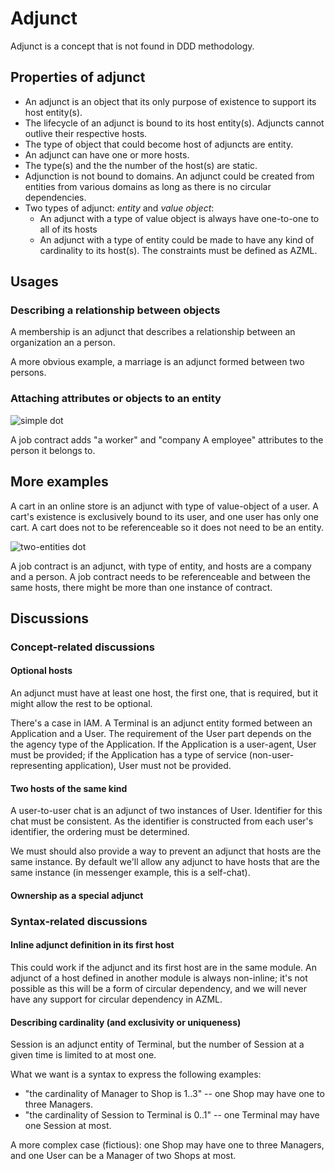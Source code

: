 # Adjunct

Adjunct is a concept that is not found in DDD methodology.

## Properties of adjunct

* An adjunct is an object that its only purpose of existence to support
  its host entity(s).
* The lifecycle of an adjunct is bound to its host entity(s).
  Adjuncts cannot outlive their respective hosts.
* The type of object that could become host of adjuncts are entity.
* An adjunct can have one or more hosts.
* The type(s) and the the number of the host(s) are static.
* Adjunction is not bound to domains. An adjunct could be created from
  entities from various domains as long as there is no circular dependencies.
* Two types of adjunct: _entity_ and _value object_:
  - An adjunct with a type of value object is always have one-to-one to
    all of its hosts
  - An adjunct with a type of entity could be made to have any kind of
    cardinality to its host(s). The constraints must be defined as AZML.
  
## Usages

### Describing a relationship between objects

A membership is an adjunct that describes a relationship between an
organization an a person.

A more obvious example, a marriage is an adjunct formed between two persons.

### Attaching attributes or objects to an entity

![simple dot](https://user-images.githubusercontent.com/77626/118584955-2ce9f280-b7c2-11eb-8aff-0ee6f14089e5.png)

A job contract adds "a worker" and "company A employee" attributes to
the person it belongs to.

## More examples

A cart in an online store is an adjunct with type of value-object of a user. A cart's
existence is exclusively bound to its user, and one user has only one cart. A cart
does not to be referenceable so it does not need to be an entity.

![two-entities dot](https://user-images.githubusercontent.com/77626/118584866-01ff9e80-b7c2-11eb-9d5e-1e11e6beb5df.png)

A job contract is an adjunct, with type of entity, and hosts are a company and a person.
A job contract needs to be referenceable and between the same hosts, there might be more
than one instance of contract.

## Discussions

### Concept-related discussions

#### Optional hosts

An adjunct must have at least one host, the first one, that is required, but it might
allow the rest to be optional.

There's a case in IAM. A Terminal is an adjunct entity formed between an Application
and a User. The requirement of the User part depends on the the agency type of the
Application. If the Application is a user-agent, User must be provided; if the
Application has a type of service (non-user-representing application), User must
not be provided.

#### Two hosts of the same kind

A user-to-user chat is an adjunct of two instances of User. Identifier for this
chat must be consistent. As the identifier is constructed from each user's
identifier, the ordering must be determined.

We must should also provide a way to prevent an adjunct that hosts are the
same instance. By default we'll allow any adjunct to have hosts that are the
same instance (in messenger example, this is a self-chat).

#### Ownership as a special adjunct

### Syntax-related discussions

#### Inline adjunct definition in its first host

This could work if the adjunct and its first host are in the same module.
An adjunct of a host defined in another module is always non-inline;
it's not possible as this will be a form of circular dependency, and we
will never have any support for circular dependency in AZML.

#### Describing cardinality (and exclusivity or uniqueness)

Session is an adjunct entity of Terminal, but the number of Session at
a given time is limited to at most one.

What we want is a syntax to express the following examples:

- "the cardinality of Manager to Shop is 1..3" -- one Shop may have one
  to three Managers.
- "the cardinality of Session to Terminal is 0..1" -- one Terminal may
  have one Session at most.

A more complex case (fictious): one Shop may have one to three Managers,
and one User can be a Manager of two Shops at most.
